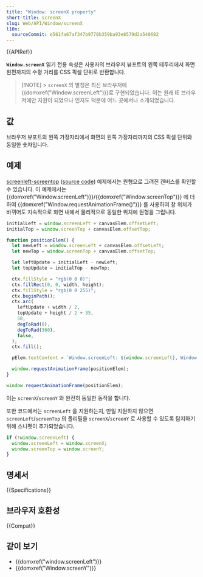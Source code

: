 ```yaml
---
title: "Window: screenX property"
short-title: screenX
slug: Web/API/Window/screenX
l10n:
  sourceCommit: e561fa67af347b9770b359ba93e8579d2a540682
---
```


{{APIRef}}

**`Window.screenX`** 읽기 전용 속성은 사용자의 브라우저 뷰포트의 왼쪽 테두리에서 화면 왼편까지의 수평 거리를 CSS 픽셀 단위로 반환합니다.

> [!NOTE] > `screenX` 의 별칭은 최신 브라우저에
> {{domxref("Window.screenLeft")}}로 구현되었습니다.
> 이는 원래 IE 브라우저에만 지원이 되었으나 인지도 덕분에 어느 곳에서나 소개되었습니다.

## 값

브라우저 뷰포트의 왼쪽 가장자리에서 화면의 왼쪽 가장자리까지의 CSS 픽셀 단위와 동일한 숫자입니다.

## 예제

[screenleft-screentop](https://mdn.github.io/dom-examples/screenleft-screentop/) ([source code](https://github.com/mdn/dom-examples/blob/main/screenleft-screentop/index.html)) 예제에서는 원형으로 그려진 캔버스를 확인할 수 있습니다. 이 예제에서는 {{domxref("Window.screenLeft")}}/{{domxref("Window.screenTop")}} 에 더하여 {{domxref("Window.requestAnimationFrame()")}} 를 사용하여 창 위치가 바뀌어도 지속적으로 화면 내에서 물리적으로 동일한 위치에 원형을 그립니다.

```js
initialLeft = window.screenLeft + canvasElem.offsetLeft;
initialTop = window.screenTop + canvasElem.offsetTop;

function positionElem() {
  let newLeft = window.screenLeft + canvasElem.offsetLeft;
  let newTop = window.screenTop + canvasElem.offsetTop;

  let leftUpdate = initialLeft - newLeft;
  let topUpdate = initialTop - newTop;

  ctx.fillStyle = "rgb(0 0 0)";
  ctx.fillRect(0, 0, width, height);
  ctx.fillStyle = "rgb(0 0 255)";
  ctx.beginPath();
  ctx.arc(
    leftUpdate + width / 2,
    topUpdate + height / 2 + 35,
    50,
    degToRad(0),
    degToRad(360),
    false,
  );
  ctx.fill();

  pElem.textContent = `Window.screenLeft: ${window.screenLeft}, Window.screenTop: ${window.screenTop}`;

  window.requestAnimationFrame(positionElem);
}

window.requestAnimationFrame(positionElem);
```

이는 `screenX`/`screenY` 와 완전히 동일한 동작을 합니다.

또한 코드에서는 `screenLeft` 을 지원하는지, 만일 지원하지 않으면 `screenLeft`/`screenTop` 의 폴리필을 `screenX`/`screenY` 로 사용할 수 있도록 탐지하기 위해 스니펫이 추가되었습니다.

```js
if (!window.screenLeft) {
  window.screenLeft = window.screenX;
  window.screenTop = window.screenY;
}
```

## 명세서

{{Specifications}}

## 브라우저 호환성

{{Compat}}

## 같이 보기

- {{domxref("window.screenLeft")}}
- {{domxref("Window.screenY")}}
